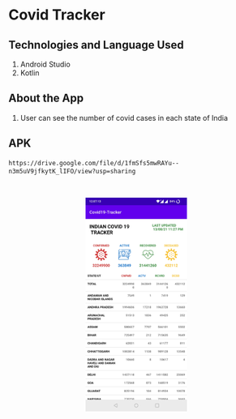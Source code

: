 # Covid Tracker

## Technologies and Language Used

1. Android Studio
2. Kotlin

## About the App

1. User can see the number of covid cases in each state of India

## APK

```
https://drive.google.com/file/d/1fmSfs5mwRAYu--n3m5uV9jfkytK_lIFO/view?usp=sharing
```

<br>
<p align="center">
  <img src="./CovidTracker.jpg" width="200" title="Covid Tracker">
</p>
